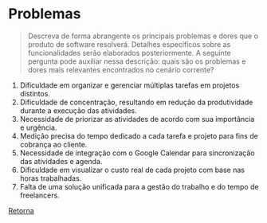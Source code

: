 # Problemas

> Descreva de forma abrangente os principais problemas e dores que o produto de software resolverá.
> Detalhes específicos sobre as funcionalidades serão elaborados posteriormente. A seguinte pergunta
> pode auxiliar nessa descrição: quais são os problemas e dores mais relevantes encontrados no cenário corrente?

1. Dificuldade em organizar e gerenciar múltiplas tarefas em projetos distintos.
2. Dificuldade de concentração, resultando em redução da produtividade durante a execução das atividades.
3. Necessidade de priorizar as atividades de acordo com sua importância e urgência.
4. Medição precisa do tempo dedicado a cada tarefa e projeto para fins de cobrança ao cliente.
5. Necessidade de integração com o Google Calendar para sincronização das atividades e agenda.
6. Dificuldade em visualizar o custo real de cada projeto com base nas horas trabalhadas.
8. Falta de uma solução unificada para a gestão do trabalho e do tempo de freelancers.

[Retorna](../README.md)
